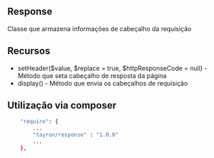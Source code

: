 ## Response

Classe que armazena informações de cabeçalho da requisição


## Recursos
  - setHeader($value, $replace = true, $httpResponseCode = null) - Método que seta cabeçalho de resposta da página
  - display() - Método que envia os cabeçalhos de requisição
   


## Utilização via composer

```sh
    "require": {
        ...
        "tayron/response" : "1.0.0"
        ... 
    },    
```
